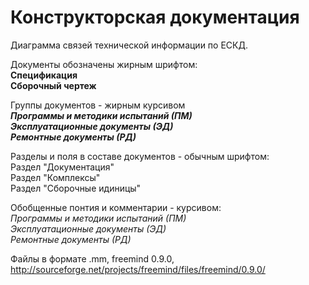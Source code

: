 ﻿# Конструкторская документация
  
  
  
Диаграмма связей технической информации по ЕСКД.  
  
  
  
Документы обозначены жирным шрифтом:  
**Спецификация**  
**Сборочный чертеж**  
  
  
Группы документов - жирным курсивом  
***Программы и методики испытаний (ПМ)***  
***Эксплуатационные документы (ЭД)***  
***Ремонтные документы (РД)***  
  
    
Разделы и поля в составе документов - обычным шрифтом:  
Раздел "Документация"  
Раздел "Комплексы"  
Раздел "Сборочные идиницы"  
  
  
Обобщенные понтия и комментарии - курсивом:  
_Программы и методики испытаний (ПМ)_  
_Эксплуатационные документы (ЭД)_  
_Ремонтные документы (РД)_  
  
  
  

  


Файлы в формате .mm, freemind 0.9.0, http://sourceforge.net/projects/freemind/files/freemind/0.9.0/
